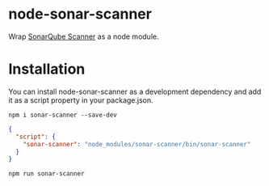 node-sonar-scanner
==================

Wrap [SonarQube Scanner](https://docs.sonarqube.org/display/SCAN/Analyzing+with+SonarQube+Scanner) as a node module.

# Installation

You can install node-sonar-scanner as a development dependency and add it as a script property in your package.json.

```shell
npm i sonar-scanner --save-dev
```     

```json
{
  "script": {
    "sonar-scanner": "node_modules/sonar-scanner/bin/sonar-scanner"
  }
}
```

```shell
npm run sonar-scanner
```     
